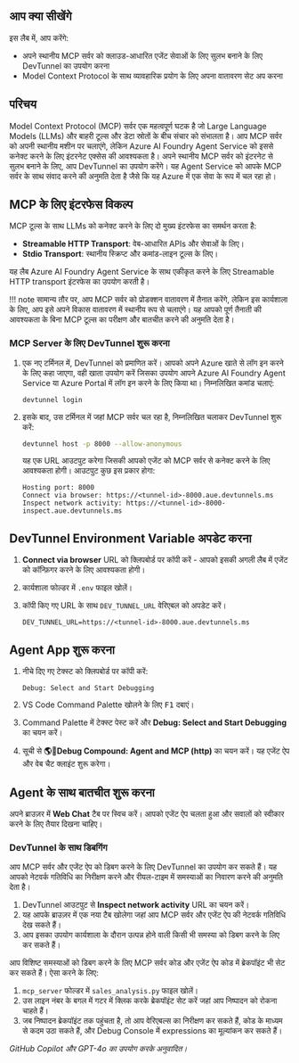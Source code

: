 ## आप क्या सीखेंगे

इस लैब में, आप करेंगे:

- अपने स्थानीय MCP सर्वर को क्लाउड-आधारित एजेंट सेवाओं के लिए सुलभ बनाने के लिए DevTunnel का उपयोग करना
- Model Context Protocol के साथ व्यावहारिक प्रयोग के लिए अपना वातावरण सेट अप करना

## परिचय

Model Context Protocol (MCP) सर्वर एक महत्वपूर्ण घटक है जो Large Language Models (LLMs) और बाहरी टूल्स और डेटा स्रोतों के बीच संचार को संभालता है। आप MCP सर्वर को अपनी स्थानीय मशीन पर चलाएंगे, लेकिन Azure AI Foundry Agent Service को इससे कनेक्ट करने के लिए इंटरनेट एक्सेस की आवश्यकता है। अपने स्थानीय MCP सर्वर को इंटरनेट से सुलभ बनाने के लिए, आप DevTunnel का उपयोग करेंगे। यह Agent Service को आपके MCP सर्वर के साथ संवाद करने की अनुमति देता है जैसे कि यह Azure में एक सेवा के रूप में चल रहा हो।

## MCP के लिए इंटरफेस विकल्प

MCP टूल्स के साथ LLMs को कनेक्ट करने के लिए दो मुख्य इंटरफेस का समर्थन करता है:

- **Streamable HTTP Transport**: वेब-आधारित APIs और सेवाओं के लिए।
- **Stdio Transport**: स्थानीय स्क्रिप्ट और कमांड-लाइन टूल्स के लिए।

यह लैब Azure AI Foundry Agent Service के साथ एकीकृत करने के लिए Streamable HTTP transport इंटरफेस का उपयोग करती है।

!!! note
    सामान्य तौर पर, आप MCP सर्वर को प्रोडक्शन वातावरण में तैनात करेंगे, लेकिन इस कार्यशाला के लिए, आप इसे अपने विकास वातावरण में स्थानीय रूप से चलाएंगे। यह आपको पूर्ण तैनाती की आवश्यकता के बिना MCP टूल्स का परीक्षण और बातचीत करने की अनुमति देता है।

### MCP Server के लिए DevTunnel शुरू करना

1. एक नए टर्मिनल में, DevTunnel को प्रमाणित करें। आपको अपने Azure खाते से लॉग इन करने के लिए कहा जाएगा, वही खाता उपयोग करें जिसका उपयोग आपने Azure AI Foundry Agent Service या Azure Portal में लॉग इन करने के लिए किया था। निम्नलिखित कमांड चलाएं:

    ```bash
    devtunnel login
    ```

1. इसके बाद, उस टर्मिनल में जहां MCP सर्वर चल रहा है, निम्नलिखित चलाकर DevTunnel शुरू करें:

    ```bash
    devtunnel host -p 8000 --allow-anonymous
    ```

    यह एक URL आउटपुट करेगा जिसकी आपको एजेंट को MCP सर्वर से कनेक्ट करने के लिए आवश्यकता होगी। आउटपुट कुछ इस प्रकार होगा:

    ```text
    Hosting port: 8000
    Connect via browser: https://<tunnel-id>-8000.aue.devtunnels.ms
    Inspect network activity: https://<tunnel-id>-8000-inspect.aue.devtunnels.ms
    ```

## DevTunnel Environment Variable अपडेट करना

1. **Connect via browser** URL को क्लिपबोर्ड पर कॉपी करें - आपको इसकी अगली लैब में एजेंट को कॉन्फ़िगर करने के लिए आवश्यकता होगी।
2. कार्यशाला फोल्डर में `.env` फाइल खोलें।
3. कॉपी किए गए URL के साथ `DEV_TUNNEL_URL` वेरिएबल को अपडेट करें।

    ```text
    DEV_TUNNEL_URL=https://<tunnel-id>-8000.aue.devtunnels.ms
    ```

## Agent App शुरू करना

1. नीचे दिए गए टेक्स्ट को क्लिपबोर्ड पर कॉपी करें:

    ```text
    Debug: Select and Start Debugging
    ```

2. VS Code Command Palette खोलने के लिए <kbd>F1</kbd> दबाएं।
3. Command Palette में टेक्स्ट पेस्ट करें और **Debug: Select and Start Debugging** का चयन करें।
4. सूची से **🌎🤖Debug Compound: Agent and MCP (http)** का चयन करें। यह एजेंट ऐप और वेब चैट क्लाइंट शुरू करेगा।

## Agent के साथ बातचीत शुरू करना

अपने ब्राउज़र में **Web Chat** टैब पर स्विच करें। आपको एजेंट ऐप चलता हुआ और सवालों को स्वीकार करने के लिए तैयार दिखना चाहिए।

### DevTunnel के साथ डिबगिंग

आप MCP सर्वर और एजेंट ऐप को डिबग करने के लिए DevTunnel का उपयोग कर सकते हैं। यह आपको नेटवर्क गतिविधि का निरीक्षण करने और रीयल-टाइम में समस्याओं का निवारण करने की अनुमति देता है।

1. DevTunnel आउटपुट से **Inspect network activity** URL का चयन करें।
2. यह आपके ब्राउज़र में एक नया टैब खोलेगा जहां आप MCP सर्वर और एजेंट ऐप की नेटवर्क गतिविधि देख सकते हैं।
3. आप इसका उपयोग कार्यशाला के दौरान उत्पन्न होने वाली किसी भी समस्या को डिबग करने के लिए कर सकते हैं।

आप विशिष्ट समस्याओं को डिबग करने के लिए MCP सर्वर कोड और एजेंट ऐप कोड में ब्रेकपॉइंट भी सेट कर सकते हैं। ऐसा करने के लिए:

1. `mcp_server` फोल्डर में `sales_analysis.py` फाइल खोलें।
2. उस लाइन नंबर के बगल में गटर में क्लिक करके ब्रेकपॉइंट सेट करें जहां आप निष्पादन को रोकना चाहते हैं।
3. जब निष्पादन ब्रेकपॉइंट तक पहुंचता है, तो आप वेरिएबल्स का निरीक्षण कर सकते हैं, कोड के माध्यम से कदम उठा सकते हैं, और Debug Console में expressions का मूल्यांकन कर सकते हैं।

*GitHub Copilot और GPT-4o का उपयोग करके अनुवादित।*
